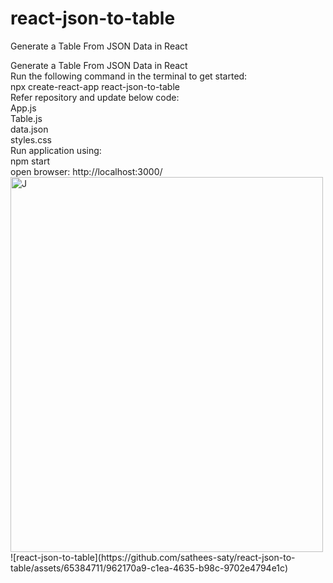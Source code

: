 # react-json-to-table
Generate a Table From JSON Data in React
<html>
  Generate a Table From JSON Data in React
  <br>
  Run the following command in the terminal to get started:
  <br>
  npx create-react-app react-json-to-table
  <br>
  Refer repository and update below code:
  <br>
  App.js 
  <br>
  Table.js
  <br>
 data.json
  <br>
 styles.css
  <br>
  Run application using:
  <br>
  npm start
  <br>
  open browser: http://localhost:3000/
  <br>
  <img src="https://github.com/sathees-saty/react-json-to-table/assets/65384711/962170a9-c1ea-4635-b98c-9702e4794e1c" alt="J" width="500" height="600"/>
  <br>
  ![react-json-to-table](https://github.com/sathees-saty/react-json-to-table/assets/65384711/962170a9-c1ea-4635-b98c-9702e4794e1c)

</html>
